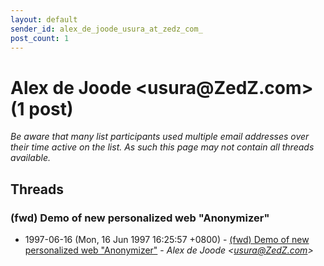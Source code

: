 ```yaml
---
layout: default
sender_id: alex_de_joode_usura_at_zedz_com_
post_count: 1
---
```


# Alex de Joode <usura<span>@</span>ZedZ.com> (1 post)

_Be aware that many list participants used multiple email addresses over their time active on the list. As such this page may not contain all threads available._

## Threads

### (fwd) Demo of new personalized web "Anonymizer"
+ 1997-06-16 (Mon, 16 Jun 1997 16:25:57 +0800) - [(fwd) Demo of new personalized web "Anonymizer"](/archive/1997/06/4d57784ec284ed287094fa1132b08a6f4accd17a789c37c6dda49d3f644a2297) - _Alex de Joode \<usura@ZedZ.com\>_


